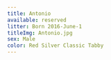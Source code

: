 ```yaml
---
title: Antonio
available: reserved
litter: Born 2016-June-1
titleImg: Antonio.jpg
sex: Male
color: Red Silver Classic Tabby
---
```

